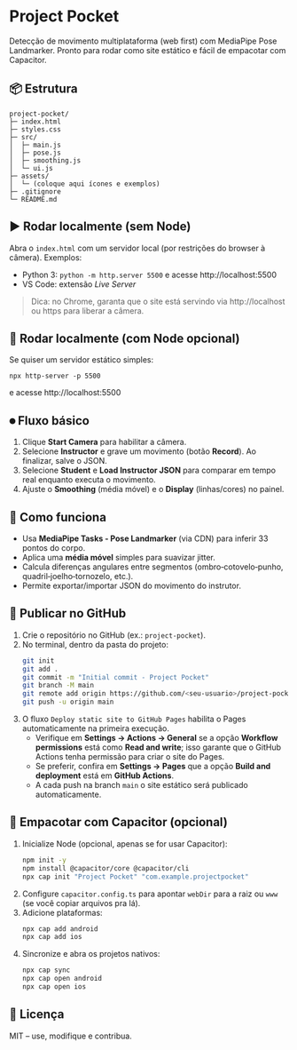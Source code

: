 # Project Pocket
Detecção de movimento multiplataforma (web first) com MediaPipe Pose Landmarker. Pronto para rodar como site estático e fácil de empacotar com Capacitor.

## 📦 Estrutura
```
project-pocket/
├─ index.html
├─ styles.css
├─ src/
│  ├─ main.js
│  ├─ pose.js
│  ├─ smoothing.js
│  └─ ui.js
├─ assets/
│  └─ (coloque aqui ícones e exemplos)
├─ .gitignore
└─ README.md
```

## ▶️ Rodar localmente (sem Node)
Abra o `index.html` com um servidor local (por restrições do browser à câmera).
Exemplos:
- Python 3: `python -m http.server 5500` e acesse http://localhost:5500
- VS Code: extensão *Live Server*

> Dica: no Chrome, garanta que o site está servindo via http://localhost ou https para liberar a câmera.

## 🧰 Rodar localmente (com Node opcional)
Se quiser um servidor estático simples:
```
npx http-server -p 5500
```
e acesse http://localhost:5500

## ⏺ Fluxo básico
1) Clique **Start Camera** para habilitar a câmera.
2) Selecione **Instructor** e grave um movimento (botão **Record**). Ao finalizar, salve o JSON.
3) Selecione **Student** e **Load Instructor JSON** para comparar em tempo real enquanto executa o movimento.
4) Ajuste o **Smoothing** (média móvel) e o **Display** (linhas/cores) no painel.

## 🧮 Como funciona
- Usa **MediaPipe Tasks - Pose Landmarker** (via CDN) para inferir 33 pontos do corpo.
- Aplica uma **média móvel** simples para suavizar jitter.
- Calcula diferenças angulares entre segmentos (ombro‑cotovelo‑punho, quadril‑joelho‑tornozelo, etc.).
- Permite exportar/importar JSON do movimento do instrutor.

## 🚀 Publicar no GitHub
1. Crie o repositório no GitHub (ex.: `project-pocket`).
2. No terminal, dentro da pasta do projeto:
   ```bash
   git init
   git add .
   git commit -m "Initial commit - Project Pocket"
   git branch -M main
   git remote add origin https://github.com/<seu-usuario>/project-pocket.git
   git push -u origin main
   ```
3. O fluxo `Deploy static site to GitHub Pages` habilita o Pages automaticamente na primeira execução.
   - Verifique em **Settings → Actions → General** se a opção **Workflow permissions** está como **Read and write**; isso garante que o GitHub Actions tenha permissão para criar o site do Pages.
   - Se preferir, confira em **Settings → Pages** que a opção **Build and deployment** está em **GitHub Actions**.
   - A cada push na branch `main` o site estático será publicado automaticamente.

## 📱 Empacotar com Capacitor (opcional)
1) Inicialize Node (opcional, apenas se for usar Capacitor):
   ```bash
   npm init -y
   npm install @capacitor/core @capacitor/cli
   npx cap init "Project Pocket" "com.example.projectpocket"
   ```
2) Configure `capacitor.config.ts` para apontar `webDir` para a raiz ou `www` (se você copiar arquivos pra lá).
3) Adicione plataformas:
   ```bash
   npx cap add android
   npx cap add ios
   ```
4) Sincronize e abra os projetos nativos:
   ```bash
   npx cap sync
   npx cap open android
   npx cap open ios
   ```

## 📄 Licença
MIT – use, modifique e contribua.
